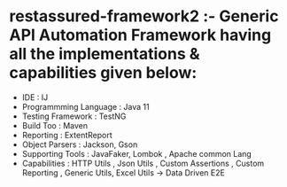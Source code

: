 # restassured-framework2 :- Generic API Automation Framework having all the implementations & capabilities given below:
- IDE : IJ
- Programmming Language : Java 11
- Testing Framework : TestNG
- Build Too : Maven
- Reporting : ExtentReport
- Object Parsers : Jackson, Gson
- Supporting Tools : JavaFaker, Lombok , Apache common Lang
- Capabilities : HTTP Utils , Json Utils , Custom Assertions , Custom Reporting , Generic Utils, Excel Utils -> Data Driven E2E
